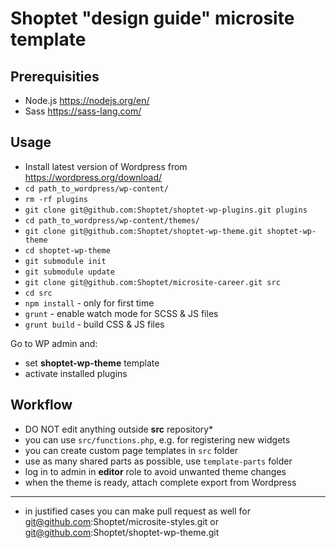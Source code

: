 # Shoptet "design guide" microsite template

## Prerequisities

- Node.js https://nodejs.org/en/
- Sass https://sass-lang.com/

## Usage

- Install latest version of Wordpress from https://wordpress.org/download/
- `cd path_to_wordpress/wp-content/`
- `rm -rf plugins`
- `git clone git@github.com:Shoptet/shoptet-wp-plugins.git plugins`
- `cd path_to_wordpress/wp-content/themes/`
- `git clone git@github.com:Shoptet/shoptet-wp-theme.git shoptet-wp-theme`
- `cd shoptet-wp-theme`
- `git submodule init`
- `git submodule update`
- `git clone git@github.com:Shoptet/microsite-career.git src`
- `cd src`
- `npm install` - only for first time
- `grunt` - enable watch mode for SCSS & JS files
- `grunt build` - build CSS & JS files

Go to WP admin and:
- set **shoptet-wp-theme** template
- activate installed plugins

## Workflow
- DO NOT edit anything outside **src** repository*
- you can use `src/functions.php`, e.g. for registering new widgets
- you can create custom page templates in `src` folder
- use as many shared parts as possible, use `template-parts` folder
- log in to admin in **editor** role to avoid unwanted theme changes
- when the theme is ready, attach complete export from Wordpress

-----
* in justified cases you can make pull request as well for
git@github.com:Shoptet/microsite-styles.git or
git@github.com:Shoptet/shoptet-wp-theme.git
